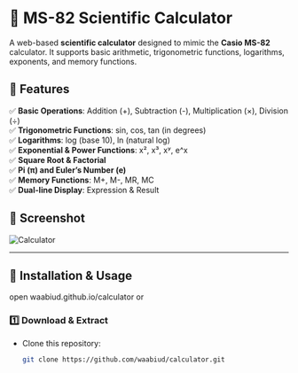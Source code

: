 # 🧮 MS-82 Scientific Calculator

A web-based **scientific calculator** designed to mimic the **Casio MS-82** calculator. It supports basic arithmetic, trigonometric functions, logarithms, exponents, and memory functions.

## 🌟 Features
✅ **Basic Operations**: Addition (+), Subtraction (-), Multiplication (×), Division (÷)  
✅ **Trigonometric Functions**: sin, cos, tan (in degrees)  
✅ **Logarithms**: log (base 10), ln (natural log)  
✅ **Exponential & Power Functions**: x², x³, xʸ, e^x  
✅ **Square Root & Factorial**  
✅ **Pi (π) and Euler’s Number (e)**  
✅ **Memory Functions**: M+, M-, MR, MC  
✅ **Dual-line Display**: Expression & Result  

## 📸 Screenshot
![Calculator](Abud.jpg)

---

## 🚀 Installation & Usage
open
waabiud.github.io/calculator 
or

### 1️⃣ **Download & Extract**
- Clone this repository:
  ```bash
  git clone https://github.com/waabiud/calculator.git
